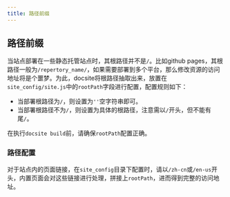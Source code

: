 ```yaml
---
title: 路径前缀
---
```


## 路径前缀

当站点部署在一些静态托管站点时，其根路径并不是`/`。比如github pages，其根路径一般为`/repertory_name/`，如果需要部署到多个平台，那么修改资源的访问地址将是个噩梦。为此，docsite将根路径抽取出来，放置在`site_config/site.js`中的`rootPath`字段进行配置，配置规则如下：
+ 当部署根路径为`/`，则设置为`''`空字符串即可。
+ 当部署根路径不为`/`，则设置为具体的根路径，注意需以`/`开头，但不能有尾`/`。

在执行`docsite build`前，请确保`rootPath`配置正确。

### 路径配置

对于站点内的页面链接，在`site_config`目录下配置时，请以`/zh-cn`或`/en-us`开头，内置页面会对这些链接进行处理，拼接上`rootPath`，进而得到完整的访问地址。